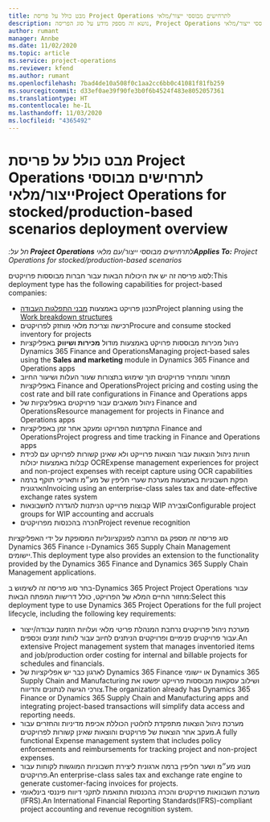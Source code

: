 ```yaml
---
title: מבט כולל על פריסת Project Operations לתרחישים מבוססי ייצור/מלאי
description: נושא זה מספק מידע על סוג הפריסה, Project Operations לתרחישים מבוססי ייצור/מלאי.
author: rumant
manager: Annbe
ms.date: 11/02/2020
ms.topic: article
ms.service: project-operations
ms.reviewer: kfend
ms.author: rumant
ms.openlocfilehash: 7bad4de10a508f0c1aa2cc6bb0c41081f81fb259
ms.sourcegitcommit: d33ef0ae39f90fe3b0f6b4524f483e8052057361
ms.translationtype: HT
ms.contentlocale: he-IL
ms.lasthandoff: 11/03/2020
ms.locfileid: "4365492"
---
```

# <a name="project-operations-for-stockedproduction-based-scenarios-deployment-overview"></a><span data-ttu-id="1f746-103">מבט כולל על פריסת Project Operations לתרחישים מבוססי ייצור/מלאי</span><span class="sxs-lookup"><span data-stu-id="1f746-103">Project Operations for stocked/production-based scenarios deployment overview</span></span>

<span data-ttu-id="1f746-104">_חל על:**‏ Project Operations** לתרחישים מבוססי ייצור/עם מלאי_</span><span class="sxs-lookup"><span data-stu-id="1f746-104">_**Applies To:** Project Operations for stocked/production-based scenarios_</span></span>


<span data-ttu-id="1f746-105">לסוג פריסה זה יש את היכולות הבאות עבור חברות מבוססות פרויקטים:</span><span class="sxs-lookup"><span data-stu-id="1f746-105">This deployment type has the following capabilities for project-based companies:</span></span>

- <span data-ttu-id="1f746-106">תכנון פרויקט באמצעות [מבני התפלגות העבודה](work-breakdown-structures.md)</span><span class="sxs-lookup"><span data-stu-id="1f746-106">Project planning using the [Work breakdown structures](work-breakdown-structures.md)</span></span>
- <span data-ttu-id="1f746-107">רכישה וצריכת מלאי מוחזק לפרויקטים</span><span class="sxs-lookup"><span data-stu-id="1f746-107">Procure and consume stocked inventory for projects</span></span>
- <span data-ttu-id="1f746-108">ניהול מכירות מבוססות פרויקט באמצעות מודול **מכירות ושיווק** באפליקציות Dynamics 365 Finance and Operations</span><span class="sxs-lookup"><span data-stu-id="1f746-108">Managing project-based sales using the **Sales and marketing** module in Dynamics 365 Finance and Operations apps</span></span>
- <span data-ttu-id="1f746-109">תמחור ותמחיר פרויקטים תוך שימוש בתצורות שעור העלות ושיעור החיוב באפליקציות Finance and Operations</span><span class="sxs-lookup"><span data-stu-id="1f746-109">Project pricing and costing using the cost rate and bill rate configurations in Finance and Operations apps</span></span>
- <span data-ttu-id="1f746-110">ניהול משאבים עבור פרויקטים באפליצקיות של Finance and Operations</span><span class="sxs-lookup"><span data-stu-id="1f746-110">Resource management for projects in Finance and Operations apps</span></span>
- <span data-ttu-id="1f746-111">התקדמות הפרויקט ומעקב אחר זמן באפליקציות Finance and Operations</span><span class="sxs-lookup"><span data-stu-id="1f746-111">Project progress and time tracking in Finance and Operations apps</span></span>
- <span data-ttu-id="1f746-112">חוויות ניהול הוצאות עבור הוצאות פרוייקט ולא שאינן קשורות לפרויקט עם לכידת קבלות באמצעות יכולות OCR</span><span class="sxs-lookup"><span data-stu-id="1f746-112">Expense management experiences for project and non-project expenses with receipt capture using OCR capabilities</span></span>
- <span data-ttu-id="1f746-113">הפקת חשבוניות באמצעות מערכת שערי חליפין של מע״מ ותאריכי תוקף ברמה הארגונית</span><span class="sxs-lookup"><span data-stu-id="1f746-113">Invoicing using an enterprise-class sales tax and date-effective exchange rates system</span></span>
- <span data-ttu-id="1f746-114">קבוצות פרוייקט הניתנות להגדרה לחשבונאות WIP וצבירה</span><span class="sxs-lookup"><span data-stu-id="1f746-114">Configurable project groups for WIP accounting and accruals</span></span>
- <span data-ttu-id="1f746-115">הכרה בהכנסות מפרויקטים</span><span class="sxs-lookup"><span data-stu-id="1f746-115">Project revenue recognition</span></span>

<span data-ttu-id="1f746-116">סוג פריסה זה מספק גם הרחבה לפונקציונליות המסופקת על ידי האפליקציות Dynamics 365 Finance ו-Dynamics 365 Supply Chain Management יישומים.</span><span class="sxs-lookup"><span data-stu-id="1f746-116">This deployment type also provides an extension to the functionality provided by the Dynamics 365 Finance and Dynamics 365 Supply Chain Management applications.</span></span>

<span data-ttu-id="1f746-117">בחר סוג פריסה זה לשימוש ב-Dynamics 365 Project Project Operations עבור מחזור החיים המלא של הפרויקט, כולל דרישות המפתח הבאות:</span><span class="sxs-lookup"><span data-stu-id="1f746-117">Select this deployment type to use Dynamics 365 Project Operations for the full project lifecycle, including the following key requirements:</span></span>

- <span data-ttu-id="1f746-118">מערכת ניהול פרויקטים נרחבת המנהלת פריטי מלאי ועלויות הזמנת עבודה/ייצור עבור פרויקטים פנימיים ופרויקטים הניתנים לחיוב עבור לוחות זמנים וכספים.</span><span class="sxs-lookup"><span data-stu-id="1f746-118">An extensive Project management system that manages inventoried items and job/production order costing for internal and billable projects for schedules and financials.</span></span>
- <span data-ttu-id="1f746-119">לארגון כבר יש אפליקציות של Dynamics 365 Finance או יישומי Dynamics 365 Supply Chain and Manufacturing ושילוב עסקאות מבוססות פרוייקט יפשטו את צורכי הגישה לנתונים והדיווח.</span><span class="sxs-lookup"><span data-stu-id="1f746-119">The organization already has Dynamics 365 Finance or Dynamics 365 Supply Chain and Manufacturing apps and integrating project-based transactions will simplify data access and reporting needs.</span></span>
- <span data-ttu-id="1f746-120">מערכת ניהול הוצאות מתפקדת לחלוטין הכוללת אכיפת מדיניות והחזרים עבור מעקב אחר הוצאות של פרויקטים והוצאות שאינן קשורות לפרויקטים.</span><span class="sxs-lookup"><span data-stu-id="1f746-120">A fully functional Expense management system that includes policy enforcements and reimbursements for tracking project and non-project expenses.</span></span>
- <span data-ttu-id="1f746-121">מנוע מע״מ ושער חליפין ברמה ארגונית ליצירת חשבוניות המוגשות לקוחות עבור פרויקטים.</span><span class="sxs-lookup"><span data-stu-id="1f746-121">An enterprise-class sales tax and exchange rate engine to generate customer-facing invoices for projects.</span></span>
- <span data-ttu-id="1f746-122">מערכת חשבונאות פרויקטים והכרה בהכנסות התואמת לתקני דיווח פיננסי בינלאומי (IFRS).</span><span class="sxs-lookup"><span data-stu-id="1f746-122">An International Financial Reporting Standards(IFRS)-compliant project accounting and revenue recognition system.</span></span>

